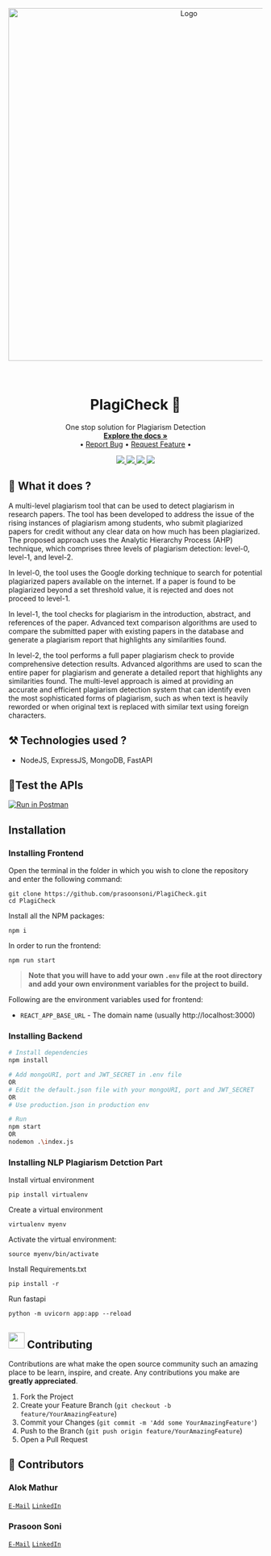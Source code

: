 <p align="center">
<img src="https://user-images.githubusercontent.com/73957024/230713858-93e729bb-0f7e-4056-9ae9-e5249d6be9c7.png" alt="Logo" width="700">
</p>
</br>


<!-- PROJECT LOGO -->
<p align="center">
  <h1 align="center">PlagiCheck 📑</h1>

   <p align="center">
     One stop solution for Plagiarism Detection
    <br />
    <a href="https://github.com/prasoonsoni/PlagiCheck"><strong>Explore the docs »</strong></a> 
    <br />
    •
    <a href="https://github.com/prasoonsoni/PlagiCheck/issues">Report Bug</a> 
    •
    <a href="https://github.com/prasoonsoni/PlagiCheck/issues">Request Feature</a> 
    •
  </p>
</p>

<!-- BADGES -->
<p align="center">
  <a href="https://github.com/prasoonsoni/PlagiCheck/graphs/contributors">
    <img src="https://img.shields.io/github/contributors/prasoonsoni/PlagiCheck.svg?style=for-the-badge">
  </a>
  <a href="https://github.com/prasoonsoni/PlagiCheck/network/members">
    <img src="https://img.shields.io/github/forks/prasoonsoni/PlagiCheck?style=for-the-badge">
  </a>  
  <a href="https://github.com/prasoonsoni/PlagiCheck/stargazers">
    <img src="https://img.shields.io/github/stars/prasoonsoni/PlagiCheck?style=for-the-badge">
  </a>
  <a href="https://github.com/prasoonsoni/PlagiCheck/issues">
    <img src="https://img.shields.io/github/issues/prasoonsoni/PlagiCheck?style=for-the-badge">
  </a>
</p>



## 🤔 What it does ?
A multi-level plagiarism tool that can be used to detect plagiarism in research papers. The tool has been developed to address the issue of the rising instances of plagiarism among students, who submit plagiarized papers for credit without any clear data on how much has been plagiarized. The proposed approach uses the Analytic Hierarchy Process (AHP) technique, which comprises three levels of plagiarism detection: level-0, level-1, and level-2.

In level-0, the tool uses the Google dorking technique to search for potential plagiarized papers available on the internet. If a paper is found to be plagiarized beyond a set threshold value, it is rejected and does not proceed to level-1. 

In level-1, the tool checks for plagiarism in the introduction, abstract, and references of the paper. Advanced text comparison algorithms are used to compare the submitted paper with existing papers in the database and generate a plagiarism report that highlights any similarities found.

In level-2, the tool performs a full paper plagiarism check to provide comprehensive detection results. Advanced algorithms are used to scan the entire paper for plagiarism and generate a detailed report that highlights any similarities found. The multi-level approach is aimed at providing an accurate and efficient plagiarism detection system that can identify even the most sophisticated forms of plagiarism, such as when text is heavily reworded or when original text is replaced with similar text using foreign characters.
## ⚒️ Technologies used ?

* NodeJS, ExpressJS, MongoDB, FastAPI

## 🧪Test the APIs 
[![Run in Postman](https://run.pstmn.io/button.svg)](https://app.getpostman.com/run-collection/17342551-91ef93d2-fe5d-4ffa-90d0-136ac36b5d16?action=collection%2Ffork&collection-url=entityId%3D17342551-91ef93d2-fe5d-4ffa-90d0-136ac36b5d16%26entityType%3Dcollection%26workspaceId%3D1fdff9d9-9b5e-4044-9f83-d030a0648257)

## Installation
### Installing Frontend 
Open the terminal in the folder in which you wish to clone the repository and enter the following command:
``` 
git clone https://github.com/prasoonsoni/PlagiCheck.git
cd PlagiCheck
```
Install all the NPM packages:
```
npm i 
```
In order to run the frontend:
```
npm run start
```

> **Note that you will have to add your own `.env` file at the root directory and add your own environment variables for the project to build.**

Following are the environment variables used for frontend:
- `REACT_APP_BASE_URL` - The domain name (usually http://localhost:3000)


### Installing Backend
```bash
# Install dependencies
npm install

# Add mongoURI, port and JWT_SECRET in .env file
OR
# Edit the default.json file with your mongoURI, port and JWT_SECRET
OR
# Use production.json in production env

# Run
npm start 
OR 
nodemon .\index.js
```
### Installing NLP Plagiarism Detction Part
Install virtual environment 
``` 
pip install virtualenv
```
Create a virtual environment 
```
virtualenv myenv
```
Activate the virtual environment:
```
source myenv/bin/activate
```
Install Requirements.txt
```
pip install -r
```
Run fastapi 
```
python -m uvicorn app:app --reload 
```

## <img src="https://hpe-developer-portal.s3.amazonaws.com/uploads/media/2020/3/git-icon-1788c-1590702885345.png" width="32" height="32"> Contributing

Contributions are what make the open source community such an amazing place to be learn, inspire, and create. Any contributions you make are **greatly appreciated**.

1. Fork the Project
2. Create your Feature Branch (`git checkout -b feature/YourAmazingFeature`)
3. Commit your Changes (`git commit -m 'Add some YourAmazingFeature'`)
4. Push to the Branch (`git push origin feature/YourAmazingFeature`)
5. Open a Pull Request

## 👾 Contributors

### Alok Mathur

[`E-Mail`](mailto:alok27a@gmail.com)
[`LinkedIn`](https://www.linkedin.com/in/alok-mathur-5aab4534/)

### Prasoon Soni

[`E-Mail`](mailto:prasoonsoni.work@gmail.com)
[`LinkedIn`](https://www.linkedin.com/in/prasoonsoni/)
